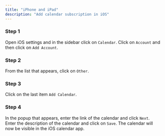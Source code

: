 ```yaml
---
title: "iPhone and iPad"
description: "Add calendar subscription in iOS"
---
```


### Step 1
Open iOS settings and in the sidebar click on `Calendar`. Click on `Account` and then click on `Add Account`.

### Step 2
From the list that appears, click on `Other`.

### Step 3
Click on the last item `Add Calendar`.

### Step 4
In the popup that appears, enter the link of the calendar and click `Next`. Enter the description of the calendar and click on `Save`. The calendar will now be visible in the iOS calendar app.